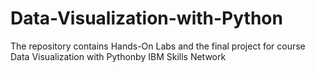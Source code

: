 # Data-Visualization-with-Python
The repository contains Hands-On Labs and the final project for course Data Visualization with Pythonby IBM Skills Network
